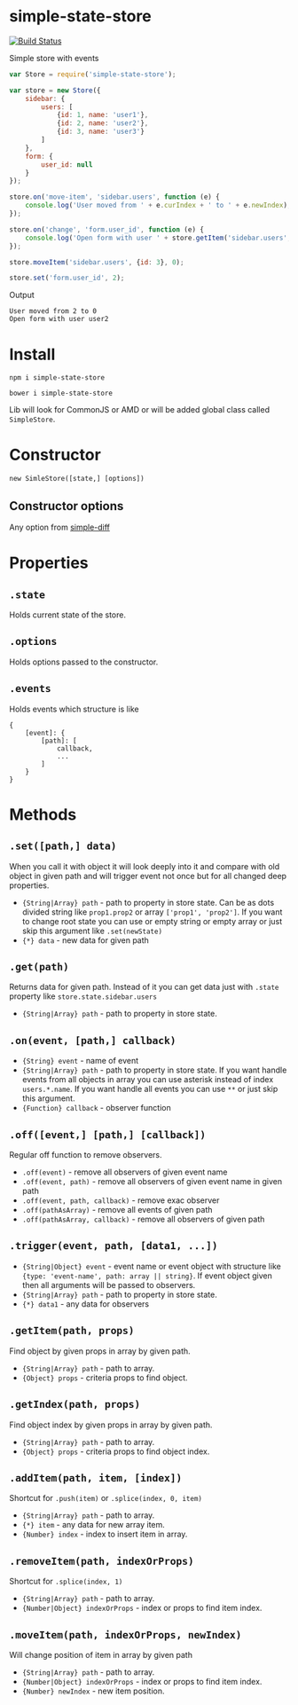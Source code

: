 simple-state-store
==================

[![Build Status](https://travis-ci.org/redexp/simple-store.svg?branch=master)](https://travis-ci.org/redexp/simple-store)

Simple store with events

```javascript
var Store = require('simple-state-store');

var store = new Store({
    sidebar: {
        users: [
            {id: 1, name: 'user1'},
            {id: 2, name: 'user2'},
            {id: 3, name: 'user3'}
        ]
    },
    form: {
        user_id: null
    }
});

store.on('move-item', 'sidebar.users', function (e) {
    console.log('User moved from ' + e.curIndex + ' to ' + e.newIndex);
});

store.on('change', 'form.user_id', function (e) {
    console.log('Open form with user ' + store.getItem('sidebar.users', {id: e.newValue}).name);
});

store.moveItem('sidebar.users', {id: 3}, 0);

store.set('form.user_id', 2);
```
Output
```
User moved from 2 to 0
Open form with user user2
```

# Install

`npm i simple-state-store`

`bower i simple-state-store`

Lib will look for CommonJS or AMD or will be added global class called `SimpleStore`.

# Constructor

`new SimleStore([state,] [options])`

## Constructor options

Any option from [simple-diff](https://github.com/redexp/simple-diff)

# Properties

## `.state`

Holds current state of the store.

## `.options`

Holds options passed to the constructor.

## `.events`

Holds events which structure is like
```
{
    [event]: {
        [path]: [
            callback,
            ...
        ]
    }
}
```

# Methods

## `.set([path,] data)`

When you call it with object it will look deeply into it and compare with old object in given path and will trigger event not once but for all changed deep properties.

 * `{String|Array} path` - path to property in store state. Can be as dots divided string like `prop1.prop2` or array `['prop1', 'prop2']`. If you want to change root state you can use or empty string or empty array or just skip this argument like `.set(newState)`
 * `{*} data` - new data for given path

## `.get(path)`

Returns data for given path. Instead of it you can get data just with `.state` property like `store.state.sidebar.users`

 * `{String|Array} path` - path to property in store state.

## `.on(event, [path,] callback)`

 * `{String} event` - name of event
 * `{String|Array} path` - path to property in store state. If you want handle events from all objects in array you can use asterisk instead of index `users.*.name`. If you want handle all events you can use `**` or just skip this argument.
 * `{Function} callback` - observer function
  
## `.off([event,] [path,] [callback])`

Regular off function to remove observers.

 * `.off(event)` - remove all observers of given event name
 * `.off(event, path)` - remove all observers of given event name in given path
 * `.off(event, path, callback)` - remove exac observer
 * `.off(pathAsArray)` - remove all events of given path
 * `.off(pathAsArray, callback)` - remove all observers of given path
 
## `.trigger(event, path, [data1, ...])`

 * `{String|Object} event` - event name or event object with structure like `{type: 'event-name', path: array || string}`. If event object given then all arguments will be passed to observers.
 * `{String|Array} path` - path to property in store state.
 * `{*} data1` - any data for observers
 
## `.getItem(path, props)`
 
Find object by given props in array by given path.
 
 * `{String|Array} path` - path to array.
 * `{Object} props` - criteria props to find object.
 
## `.getIndex(path, props)`

Find object index by given props in array by given path.
 
 * `{String|Array} path` - path to array.
 * `{Object} props` - criteria props to find object index.
 
## `.addItem(path, item, [index])`

Shortcut for `.push(item)` or `.splice(index, 0, item)`

 * `{String|Array} path` - path to array.
 * `{*} item` - any data for new array item.
 * `{Number} index` - index to insert item in array.
 
## `.removeItem(path, indexOrProps)`

Shortcut for `.splice(index, 1)`

 * `{String|Array} path` - path to array.
 * `{Number|Object} indexOrProps` - index or props to find item index.

## `.moveItem(path, indexOrProps, newIndex)`

Will change position of item in array by given path

 * `{String|Array} path` - path to array.
 * `{Number|Object} indexOrProps` - index or props to find item index.
 * `{Number} newIndex` - new item position. 
